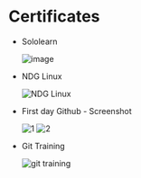 # Certificates
* Sololearn

  ![image](https://user-images.githubusercontent.com/60938404/161256798-2181fe0a-faab-4ada-a353-3b1eab85d82c.png)

* NDG Linux

  ![NDG Linux](https://user-images.githubusercontent.com/60938404/161270091-87301301-7002-48ef-b37d-3aa73c7e417a.png)

* First day Github - Screenshot

  ![1](https://user-images.githubusercontent.com/60938404/161270235-137255c8-1d70-45f5-b582-89f8cd3149ff.png)
  ![2](https://user-images.githubusercontent.com/60938404/161270247-c05ed4d4-4563-47b2-8220-bac4889c64c3.png)
* Git Training

  ![git training](https://user-images.githubusercontent.com/60938404/161271612-a0527b2b-7bc0-481c-9e81-326016fe47a7.png)
